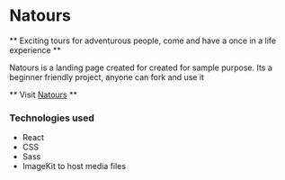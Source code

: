 # Natours

** Exciting tours for adventurous people, come and have a once in a life experience **

Natours is a landing page created for created for sample purpose.
Its a beginner friendly project, anyone can fork and use it

** Visit [Natours](https://natours-adventure-tours.netlify.app/) **

### Technologies used
- React
- CSS 
- Sass
- ImageKit to host media files